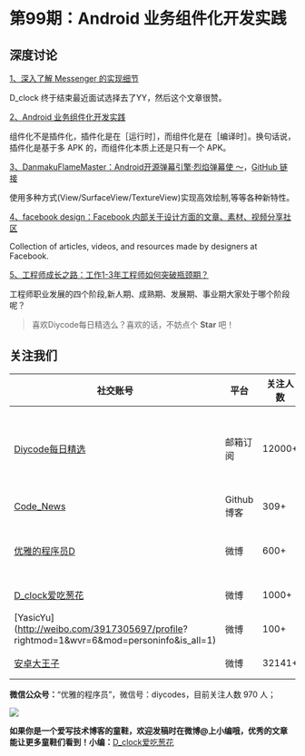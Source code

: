 # 第99期：Android 业务组件化开发实践

## 深度讨论

[1、深入了解 Messenger 的实现细节](http://www.diycode.cc/topics/361)

D_clock 终于结束最近面试选择去了YY，然后这个文章很赞。

[2、Android 业务组件化开发实践](http://www.diycode.cc/topics/362)

组件化不是插件化，插件化是在［运行时］，而组件化是在［编译时］。换句话说，插件化是基于多 APK 的，而组件化本质上还是只有一个 APK。


[3、DanmakuFlameMaster：Android开源弹幕引擎·烈焰弹幕使 ～](http://www.diycode.cc/projects/Bilibili/DanmakuFlameMaster)，[GitHub 链接](https://github.com/Bilibili/DanmakuFlameMaster)

使用多种方式(View/SurfaceView/TextureView)实现高效绘制,等等各种新特性。


[4、facebook design：Facebook 内部关于设计方面的文章、素材、视频分享社区](http://www.diycode.cc/news/1325)

Collection of articles, videos, and resources made by designers at Facebook.

[5、工程师成长之路：工作1-3年工程师如何突破瓶颈期？](http://mp.weixin.qq.com/s?__biz=MzAwMDU1MTE1OQ==&mid=2653547791&idx=1&sn=8a14104ba13cd1ef634c8991f6700566&chksm=813a7c97b64df5813e1d5542c976e87c474f6fecd3e75b103ae347cbf446b22b22a1882fabb4&scene=0#wechat_redirect)

工程师职业发展的四个阶段,新人期、成熟期、发展期、事业期大家处于哪个阶段呢？


> 喜欢Diycode每日精选么？喜欢的话，不妨点个 **Star** 吧！

## 关注我们

| 社交账号  |  平台  | 关注人数 | 说明 |
| -------- | -------- | -------- | -------- |
| [Diycode每日精选](http://list.qq.com/cgi-bin/qf_invite?id=d469993d2c888e971c0fbb2309c4d84256968386b126b967)|   邮箱订阅  | 12000+ | 每日分享一次Android、iOS、Swfit技术干货  |
| [Code_News](https://github.com/DiyCodes/code_news) |    Github博客  |309+ | 每日邮件推送列表  |
| [优雅的程序员D](http://weibo.com/u/5891258264) |   微博  | 600+ | 官方微博，每日分享开源信息  |
| [D_clock爱吃葱花](http://weibo.com/u/2480694892)  |   微博  | 1000+ | 日报发起人  |
|[YasicYu](http://weibo.com/3917305697/profile? rightmod=1&wvr=6&mod=personinfo&is_all=1)  |   微博  | 100+ | 日报发起人  |
|[安卓大王子](http://weibo.com/apkbus/)   |   微博  | 32141+ | 日报发起人  |



**微信公众号：**“优雅的程序员”，微信号：diycodes，目前关注人数 970 人；

![](http://upload-images.jianshu.io/upload_images/1846413-b42abfa70f909099.jpg?imageMogr2/auto-orient/strip%7CimageView2/2/w/1240)

**如果你是一个爱写技术博客的童鞋，欢迎发稿时在微博@上小编哦，优秀的文章能让更多童鞋们看到！小编：**[D_clock爱吃葱花](http://weibo.com/2480694892/profile?rightmod=1&wvr=6&mod=personinfo&is_all=1)
